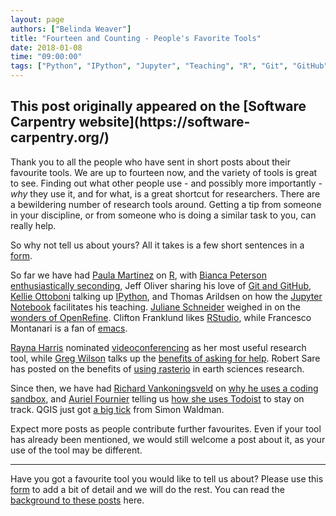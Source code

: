 ```yaml
---
layout: page
authors: ["Belinda Weaver"]
title: "Fourteen and Counting - People's Favorite Tools"
date: 2018-01-08
time: "09:00:00"
tags: ["Python", "IPython", "Jupyter", "Teaching", "R", "Git", "GitHub", "Videoconferencing", "emacs", "RStudio", "rasterio", "GIS", "Coding", "Software Carpentry"]
---
```


<h2>This post originally appeared on the [Software Carpentry website](https://software-carpentry.org/)</h2>

Thank you to all the people who have sent in short posts about their favourite tools. We are up to fourteen now, and the variety
of tools is great to see. Finding out what other people use - and possibly more importantly - *why* they use it, and for what, is a great 
shortcut for researchers. There are a bewildering number of research tools around. Getting a tip from someone in your discipline, or from
someone who is doing a similar task to you, can really help.

So why not tell us about yours? All it takes is a few short sentences in a [form](https://docs.google.com/forms/d/e/1FAIpQLSeiu5NzJsLxYueaQrNn_qKbaa5JR2Sz12CeCRyedKQxwb54Dw/viewform).

So far we have had [Paula Martinez](https://twitter.com/orchid00) on [R](https://software-carpentry.org/blog/2017/10/my-fave-tool.html),
with [Bianca Peterson](https://twitter.com/BinxiePeterson) [enthusiastically seconding](https://software-carpentry.org/blog/2017/11/bianca-fave.html),
Jeff Oliver sharing his love of [Git and GitHub](https://software-carpentry.org/blog/2017/10/oliver-fave.html),
[Kellie Ottoboni](https://twitter.com/kellieotto) talking up [IPython](https://software-carpentry.org/blog/2017/10/ottoboni-fave.html),
and Thomas Arildsen on
how the [Jupyter Notebook](https://software-carpentry.org/blog/2017/10/arildsen-fave.html) facilitates his teaching.
[Juliane Schneider](https://twitter.com/JulianeS) weighed in on
the [wonders of OpenRefine](https://software-carpentry.org/blog/2017/10/schneider-fave.html).
Clifton Franklund likes [RStudio](https://software-carpentry.org/blog/2017/11/franklund.html),
while Francesco Montanari is a fan of [emacs](https://software-carpentry.org/blog/2017/11/fm-fave-tool.html).

[Rayna Harris](https://twitter.com/raynamharris)
nominated [videoconferencing](https://software-carpentry.org/blog/2017/11/harris-fave.html)
as her most useful research tool, while [Greg Wilson](https://twitter.com/gvwilson) talks
up the [benefits of asking for help](https://software-carpentry.org/blog/2017/11/asking-for-help.html).
Robert Sare has posted on the benefits of [using rasterio](http://www.datacarpentry.org/blog/sare-favorite/) in
earth sciences research.

Since then, we have had [Richard Vankoningsveld](https://twitter.com/richyvk) 
on [why he uses a coding sandbox](https://software-carpentry.org/blog/2017/12/replit_fave.html), 
and [Auriel Fournier](https://twitter.com/RallidaeRule) telling 
us [how she uses Todoist](https://software-carpentry.org/blog/2017/12/fave-tool-todoist.html) to stay on track. 
QGIS just got [a big tick](https://software-carpentry.org/blog/2018/01/waldman-fave.html) from Simon Waldman.

Expect more posts as people contribute further favourites. Even if your tool has already been mentioned, we would still welcome a post about it,
as your use of the tool may be different.

---

Have you got a favourite tool you would like to tell us about?
Please use this [form](https://docs.google.com/forms/d/e/1FAIpQLSeiu5NzJsLxYueaQrNn_qKbaa5JR2Sz12CeCRyedKQxwb54Dw/viewform)
to add a bit of detail and we will do the rest. You can read the [background to these posts](https://software-carpentry.org/blog/2017/10/fave-tools.html) here.
